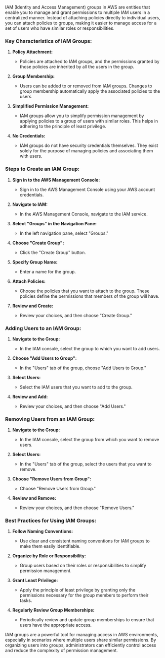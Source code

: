 IAM (Identity and Access Management) groups in AWS are entities that enable you to manage and grant permissions to multiple IAM users in a centralized manner. Instead of attaching policies directly to individual users, you can attach policies to groups, making it easier to manage access for a set of users who have similar roles or responsibilities.

### Key Characteristics of IAM Groups:

1. **Policy Attachment:**
   - Policies are attached to IAM groups, and the permissions granted by those policies are inherited by all the users in the group.

2. **Group Membership:**
   - Users can be added to or removed from IAM groups. Changes to group membership automatically apply the associated policies to the users.

3. **Simplified Permission Management:**
   - IAM groups allow you to simplify permission management by applying policies to a group of users with similar roles. This helps in adhering to the principle of least privilege.

4. **No Credentials:**
   - IAM groups do not have security credentials themselves. They exist solely for the purpose of managing policies and associating them with users.

### Steps to Create an IAM Group:

1. **Sign in to the AWS Management Console:**
   - Sign in to the AWS Management Console using your AWS account credentials.

2. **Navigate to IAM:**
   - In the AWS Management Console, navigate to the IAM service.

3. **Select "Groups" in the Navigation Pane:**
   - In the left navigation pane, select "Groups."

4. **Choose "Create Group":**
   - Click the "Create Group" button.

5. **Specify Group Name:**
   - Enter a name for the group.

6. **Attach Policies:**
   - Choose the policies that you want to attach to the group. These policies define the permissions that members of the group will have.

7. **Review and Create:**
   - Review your choices, and then choose "Create Group."

### Adding Users to an IAM Group:

1. **Navigate to the Group:**
   - In the IAM console, select the group to which you want to add users.

2. **Choose "Add Users to Group":**
   - In the "Users" tab of the group, choose "Add Users to Group."

3. **Select Users:**
   - Select the IAM users that you want to add to the group.

4. **Review and Add:**
   - Review your choices, and then choose "Add Users."

### Removing Users from an IAM Group:

1. **Navigate to the Group:**
   - In the IAM console, select the group from which you want to remove users.

2. **Select Users:**
   - In the "Users" tab of the group, select the users that you want to remove.

3. **Choose "Remove Users from Group":**
   - Choose "Remove Users from Group."

4. **Review and Remove:**
   - Review your choices, and then choose "Remove Users."

### Best Practices for Using IAM Groups:

1. **Follow Naming Conventions:**
   - Use clear and consistent naming conventions for IAM groups to make them easily identifiable.

2. **Organize by Role or Responsibility:**
   - Group users based on their roles or responsibilities to simplify permission management.

3. **Grant Least Privilege:**
   - Apply the principle of least privilege by granting only the permissions necessary for the group members to perform their tasks.

4. **Regularly Review Group Memberships:**
   - Periodically review and update group memberships to ensure that users have the appropriate access.

IAM groups are a powerful tool for managing access in AWS environments, especially in scenarios where multiple users share similar permissions. By organizing users into groups, administrators can efficiently control access and reduce the complexity of permission management.
